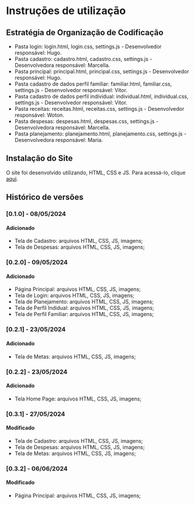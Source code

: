# Instruções de utilização

## Estratégia de Organização de Codificação 

- Pasta login: login.html, login.css, settings.js - Desenvolvedor responsável: Hugo.
- Pasta cadastro: cadastro.html, cadastro.css, settings.js - Desenvolvedora responsável: Marcella.
- Pasta principal: principal.html, principal.css, settings.js  - Desenvolvedor responsável: Hugo.
- Pasta cadastro de dados perfil familiar: familiar.html, familiar.css, settings.js - Desenvolvedor responsável: Vitor.
- Pasta cadastro de dados perfil individual: individual.html, individual.css, settings.js - Desenvolvedor responsável: Vitor.
- Pasta receitas: receitas.html, receitas.css, settings.js - Desenvolvedor responsável: Woton.
- Pasta despesas: despesas.html, despesas.css, settings.js - Desenvolvedora responsável: Marcella.
- Pasta planejamento: planejamento.html, planejamento.css, settings.js - Desenvolvedora responsável: Maria.

## Instalação do Site

O site foi desenvolvido utilizando, HTML, CSS e JS. Para acessá-lo, clique [aqui](https://icei-puc-minas-pmv-ads.github.io/pmv-ads-2024-1-e1-proj-web-t1-pmv-ads-2024-1-e1-projequilfinanc/).

## Histórico de versões

### [0.1.0] - 08/05/2024
#### Adicionado

* Tela de Cadastro: arquivos HTML, CSS, JS, imagens;
* Tela de Despesas: arquivos HTML, CSS, JS, imagens;

### [0.2.0] - 09/05/2024
#### Adicionado

* Página Principal: arquivos HTML, CSS, JS, imagens;
* Tela de Login: arquivos HTML, CSS, JS, imagens;
* Tela de Planejamento: arquivos HTML, CSS, JS, imagens;
* Tela de Perfil Indidual: arquivos HTML, CSS, JS, imagens;
* Tela de Perfil Familiar: arquivos HTML, CSS, JS, imagens;

### [0.2.1] - 23/05/2024
#### Adicionado
* Tela de Metas: arquivos HTML, CSS, JS, imagens;

### [0.2.2] - 23/05/2024
#### Adicionado
* Tela Home Page: arquivos HTML, CSS, JS, imagens;

### [0.3.1] - 27/05/2024
#### Modificado
* Tela de Cadastro: arquivos HTML, CSS, JS, imagens;
* Tela de Despesas: arquivos HTML, CSS, JS, imagens;
* Tela de Metas: arquivos HTML, CSS, JS, imagens;

### [0.3.2] - 06/06/2024
#### Modificado
* Página Principal: arquivos HTML, CSS, JS, imagens;
